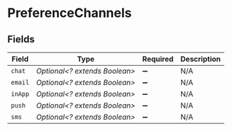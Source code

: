 # PreferenceChannels


## Fields

| Field                         | Type                          | Required                      | Description                   |
| ----------------------------- | ----------------------------- | ----------------------------- | ----------------------------- |
| `chat`                        | *Optional<? extends Boolean>* | :heavy_minus_sign:            | N/A                           |
| `email`                       | *Optional<? extends Boolean>* | :heavy_minus_sign:            | N/A                           |
| `inApp`                       | *Optional<? extends Boolean>* | :heavy_minus_sign:            | N/A                           |
| `push`                        | *Optional<? extends Boolean>* | :heavy_minus_sign:            | N/A                           |
| `sms`                         | *Optional<? extends Boolean>* | :heavy_minus_sign:            | N/A                           |